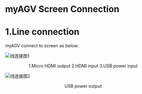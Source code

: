 # myAGV Screen Connection 
# 1.Line connection
myAGV connect to screen as below:

![线连接图1](../image/小车连接屏幕/线连接图1.jpg)
<center>1.Micro HDMI output 2.HDMI input 3.USB power input</center>


![线连接图2](../image/小车连接屏幕/线连接图2.jpg)

<center>USB power output</center>

